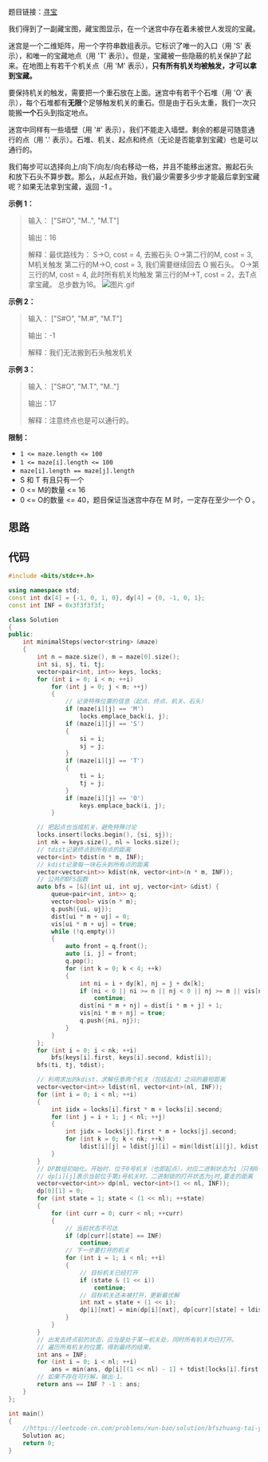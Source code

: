 题目链接：[寻宝](https://leetcode-cn.com/problems/xun-bao/)

我们得到了一副藏宝图，藏宝图显示，在一个迷宫中存在着未被世人发现的宝藏。

迷宫是一个二维矩阵，用一个字符串数组表示。它标识了唯一的入口（用 'S' 表示），和唯一的宝藏地点（用 'T' 表示）。但是，宝藏被一些隐蔽的机关保护了起来。在地图上有若干个机关点（用 'M' 表示），**只有所有机关均被触发，才可以拿到宝藏。**

要保持机关的触发，需要把一个重石放在上面。迷宫中有若干个石堆（用 'O' 表示），每个石堆都有**无限**个足够触发机关的重石。但是由于石头太重，我们一次只能搬**一个**石头到指定地点。

迷宫中同样有一些墙壁（用 '#' 表示），我们不能走入墙壁。剩余的都是可随意通行的点（用 '.' 表示）。石堆、机关、起点和终点（无论是否能拿到宝藏）也是可以通行的。

我们每步可以选择向上/向下/向左/向右移动一格，并且不能移出迷宫。搬起石头和放下石头不算步数。那么，从起点开始，我们最少需要多少步才能最后拿到宝藏呢？如果无法拿到宝藏，返回 -1 。

**示例 1：**

> 输入： ["S#O", "M..", "M.T"]
>
> 输出：16
>
> 解释：最优路线为： S->O, cost = 4, 去搬石头 O->第二行的M, cost = 3, M机关触发 第二行的M->O, cost = 3, 我们需要继续回去 O 搬石头。 O->第三行的M, cost = 4, 此时所有机关均触发 第三行的M->T, cost = 2，去T点拿宝藏。 总步数为16。 ![图片.gif](https://pic.leetcode-cn.com/6bfff669ad65d494cdc237bcedfec10a2b1ac2f2593c2bf97e9aecb41dc8a08b-%E5%9B%BE%E7%89%87.gif)

**示例 2：**

> 输入： ["S#O", "M.#", "M.T"]
>
> 输出：-1
>
> 解释：我们无法搬到石头触发机关

**示例 3：**

> 输入： ["S#O", "M.T", "M.."]
>
> 输出：17
>
> 解释：注意终点也是可以通行的。

**限制：**

- `1 <= maze.length <= 100`
- `1 <= maze[i].length <= 100`
- `maze[i].length == maze[j].length`
- S 和 T 有且只有一个
- 0 <= M的数量 <= 16
- 0 <= O的数量 <= 40，题目保证当迷宫中存在 M 时，一定存在至少一个 O 。

## 思路





## 代码

```cpp
#include <bits/stdc++.h>

using namespace std;
const int dx[4] = {-1, 0, 1, 0}, dy[4] = {0, -1, 0, 1};
const int INF = 0x3f3f3f3f;

class Solution
{
public:
    int minimalSteps(vector<string> &maze)
    {
        int n = maze.size(), m = maze[0].size();
        int si, sj, ti, tj;
        vector<pair<int, int>> keys, locks;
        for (int i = 0; i < n; ++i)
            for (int j = 0; j < m; ++j)
            {
                // 记录特殊位置的信息（起点、终点、机关、石头）
                if (maze[i][j] == 'M')
                    locks.emplace_back(i, j);
                if (maze[i][j] == 'S')
                {
                    si = i;
                    sj = j;
                }
                if (maze[i][j] == 'T')
                {
                    ti = i;
                    tj = j;
                }
                if (maze[i][j] == 'O')
                    keys.emplace_back(i, j);
            }

        // 把起点也当成机关，避免特殊讨论
        locks.insert(locks.begin(), {si, sj});
        int nk = keys.size(), nl = locks.size();
        // tdist记录终点到所有点的距离
        vector<int> tdist(n * m, INF);
        // kdist记录每一块石头到所有点的距离
        vector<vector<int>> kdist(nk, vector<int>(n * m, INF));
        // 公共的BFS函数
        auto bfs = [&](int ui, int uj, vector<int> &dist) {
            queue<pair<int, int>> q;
            vector<bool> vis(n * m);
            q.push({ui, uj});
            dist[ui * m + uj] = 0;
            vis[ui * m + uj] = true;
            while (!q.empty())
            {
                auto front = q.front();
                auto [i, j] = front;
                q.pop();
                for (int k = 0; k < 4; ++k)
                {
                    int ni = i + dy[k], nj = j + dx[k];
                    if (ni < 0 || ni >= n || nj < 0 || nj >= m || vis[ni * m + nj] || maze[ni][nj] == '#')
                        continue;
                    dist[ni * m + nj] = dist[i * m + j] + 1;
                    vis[ni * m + nj] = true;
                    q.push({ni, nj});
                }
            }
        };
        for (int i = 0; i < nk; ++i)
            bfs(keys[i].first, keys[i].second, kdist[i]);
        bfs(ti, tj, tdist);

        // 利用求出的kdist，求解任意两个机关（包括起点）之间的最短距离
        vector<vector<int>> ldist(nl, vector<int>(nl, INF));
        for (int i = 0; i < nl; ++i)
        {
            int iidx = locks[i].first * m + locks[i].second;
            for (int j = i + 1; j < nl; ++j)
            {
                int jidx = locks[j].first * m + locks[j].second;
                for (int k = 0; k < nk; ++k)
                    ldist[i][j] = ldist[j][i] = min(ldist[i][j], kdist[k][iidx] + kdist[k][jidx]);
            }
        }
        // DP数组初始化。开始时，位于0号机关（也即起点），对应二进制状态为1（只有0号机关打开）
        // dp[i][j]表示当前位于第i号机关时，二进制锁的打开状态为j时,要走的距离
        vector<vector<int>> dp(nl, vector<int>(1 << nl, INF));
        dp[0][1] = 0;
        for (int state = 1; state < (1 << nl); ++state)
        {
            for (int curr = 0; curr < nl; ++curr)
            {
                // 当前状态不可达
                if (dp[curr][state] == INF)
                    continue;
                // 下一步要打开的机关
                for (int i = 1; i < nl; ++i)
                {
                    // 目标机关已经打开
                    if (state & (1 << i))
                        continue;
                    // 目标机关还未被打开，更新最优解
                    int nxt = state + (1 << i);
                    dp[i][nxt] = min(dp[i][nxt], dp[curr][state] + ldist[curr][i]);
                }
            }
        }
        // 出发去终点前的状态，应当是处于某一机关处，同时所有机关均已打开。
        // 遍历所有机关的位置，得到最终的结果。
        int ans = INF;
        for (int i = 0; i < nl; ++i)
            ans = min(ans, dp[i][(1 << nl) - 1] + tdist[locks[i].first * m + locks[i].second]);
        // 如果不存在可行解，输出-1。
        return ans == INF ? -1 : ans;
    }
};

int main()
{
    //https://leetcode-cn.com/problems/xun-bao/solution/bfszhuang-tai-ya-suo-dp-by-lucifer1004/
    Solution ac;
    return 0;
}
```



